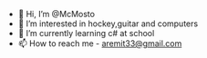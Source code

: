 - 👋 Hi, I’m @McMosto
- 👀 I’m interested in hockey,guitar and computers
- 🌱 I’m currently learning c# at school
- 📫 How to reach me - aremit33@gmail.com

<!---
McMosto/McMosto is a ✨ special ✨ repository because its `README.md` (this file) appears on your GitHub profile.
You can click the Preview link to take a look at your changes.
--->
